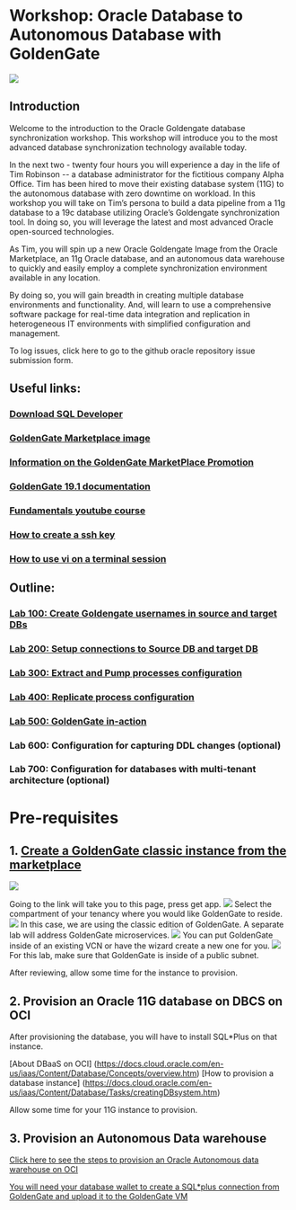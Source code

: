 # Workshop: Oracle Database to Autonomous Database with GoldenGate

![](screenshots/1.jpg)

## Introduction

Welcome to the introduction to the Oracle Goldengate database synchronization workshop. This workshop will introduce you to the most advanced database synchronization technology available today.

In the next two - twenty four hours you will experience a day in the life of Tim Robinson -- a database administrator for the fictitious company Alpha Office. Tim has been hired to move their existing database system (11G) to the autonomous database with zero downtime on workload. In this workshop you will take on Tim’s persona to build a data pipeline from a 11g database to a 19c database utilizing Oracle’s Goldengate synchronization tool. In doing so, you will leverage the latest and most advanced Oracle open-sourced technologies.

As Tim, you will spin up a new Oracle Goldengate Image from the Oracle Marketplace, an 11g Oracle database, and an autonomous data warehouse to quickly and easily employ a complete synchronization environment available in any location.

By doing so, you will gain breadth in creating multiple database environments and functionality. And, will learn to use a comprehensive software package for real-time data integration and replication in heterogeneous IT environments with simplified configuration and management. 

To log issues, click here to go to the github oracle repository issue submission form.

## Useful links:
### [Download SQL Developer](https://www.oracle.com/technetwork/developer-tools/sql-developer/downloads/index.html)
### [GoldenGate Marketplace image](https://cloudmarketplace.oracle.com/marketplace/en_US/listing/58489224)
### [Information on the GoldenGate MarketPlace Promotion](https://blogs.oracle.com/dataintegration/free-goldengate-software-on-oci-marketplace)
### [GoldenGate 19.1 documentation](https://docs.oracle.com/en/middleware/goldengate/core/19.1/index.html)
### [Fundamentals youtube course](https://www.youtube.com/watch?v=uQ8eKJmPfwY&list=PL3Hc8S1SG2ATGktXhC3WA5YYVI_wBcFYR)
### [How to create a ssh key](https://www.oracle.com/webfolder/technetwork/tutorials/obe/cloud/javaservice/JCS/JCS_SSH/create_sshkey.html)
### [How to use vi on a terminal session](https://staff.washington.edu/rells/R110/)

## Outline:

### [Lab 100: Create Goldengate usernames in source and target DBs](https://github.com/GaryHostt/GoldenGate2ADB/blob/master/Lab100.md)
### [Lab 200: Setup connections to Source DB and target DB](https://github.com/GaryHostt/GoldenGate2ADB/blob/master/Lab200.md)
### [Lab 300: Extract and Pump processes configuration](https://github.com/GaryHostt/GoldenGate2ADB/blob/master/Lab300.md)
### [Lab 400: Replicate process configuration](https://github.com/GaryHostt/GoldenGate2ADB/blob/master/Lab400.md)
### [Lab 500: GoldenGate in-action](https://github.com/GaryHostt/GoldenGate2ADB/blob/master/Lab500.md)
### Lab 600: Configuration for capturing DDL changes (optional)
### Lab 700: Configuration for databases with multi-tenant architecture (optional)

# Pre-requisites

## 1.	[Create a GoldenGate classic instance from the marketplace](https://cloudmarketplace.oracle.com/marketplace/en_US/listing/58489224)

![](screenshots/1.png)

Going to the link will take you to this page, press get app.
![](screenshots/2.png)
Select the compartment of your tenancy where you would like GoldenGate to reside. 
![](screenshots/3.png)
In this case, we are using the classic edition of GoldenGate. A separate lab will address GoldenGate microservices.
![](screenshots/4.png)
You can put GoldenGate inside of an existing VCN or have the wizard create a new one for you. 
![](screenshots/5.png)
For this lab, make sure that GoldenGate is inside of a public subnet. 

After reviewing, allow some time for the instance to provision. 

## 2. Provision an Oracle 11G database on DBCS on OCI

After provisioning the database, you will have to install SQL*Plus on that instance. 

[About DBaaS on OCI] (https://docs.cloud.oracle.com/en-us/iaas/Content/Database/Concepts/overview.htm)
[How to provision a database instance] (https://docs.cloud.oracle.com/en-us/iaas/Content/Database/Tasks/creatingDBsystem.htm)

Allow some time for your 11G instance to provision.

## 3. Provision an Autonomous Data warehouse

[Click here to see the steps to provision an Oracle Autonomous data warehouse on OCI](https://oracle.github.io/learning-library/workshops/journey4-adwc/?page=LabGuide1.md)

[You will need your database wallet to create a SQL*plus connection from GoldenGate and upload it to the GoldenGate VM](
https://oracle.github.io/learning-library/workshops/journey4-adwc/?page=README.md) 
